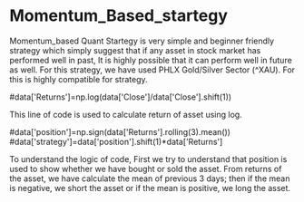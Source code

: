 # Momentum_Based_startegy 
Momentum_based Quant Startegy is very simple and beginner friendly strategy which simply suggest that if any asset in stock market has performed well in past, It is highly possible that it can perform well in future as well.
For this strategy, we have used PHLX Gold/Silver Sector (^XAU). For this is highly compatible for strategy.

#data['Returns']=np.log(data['Close']/data['Close'].shift(1))

This line of code is used to calculate return of asset using log.

#data['position']=np.sign(data['Returns'].rolling(3).mean())
#data['strategy']=data['position'].shift(1)*data['Returns']

To understand the logic of code, First we try to understand that position is used to show whether we have bought or sold the asset. From returns of the asset, we have calculate the mean of previous 3 days; then if the mean is negative, we short the asset or if the mean is positive, we long the asset.


